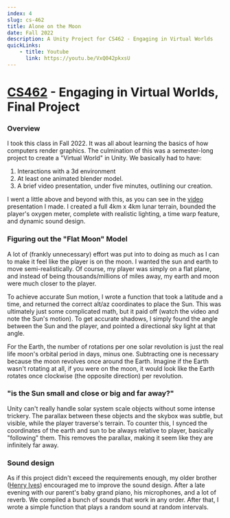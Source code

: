```yaml
---
index: 4
slug: cs-462
title: Alone on the Moon 
date: Fall 2022
description: A Unity Project for CS462 - Engaging in Virtual Worlds
quickLinks:
    - title: Youtube 
      link: https://youtu.be/VxQ042pkxsU
---
```

# [CS462](https://www.cs.colostate.edu/~cs462/) - Engaging in Virtual Worlds, Final Project

### Overview

I took this class in Fall 2022. It was all about learning the basics of how computers render graphics. The culmination of this was a semester-long project to create a "Virtual World" in Unity. We basically had to have:

1. Interactions with a 3d environment
2. At least one animated blender model.
3. A brief video presentation, under five minutes, outlining our creation.

I went a little above and beyond with this, as you can see in the [video](https://youtu.be/VxQ042pkxsU) presentation I made. I created a full 4km x 4km lunar terrain, bounded the player's oxygen meter, complete with realistic lighting, a time warp feature, and dynamic sound design.

### Figuring out the "Flat Moon" Model

A lot of (frankly unnecessary) effort was put into to doing as much as I can to make it feel like the player is on the moon. I wanted the sun and earth to move semi-realistically. Of course, my player was simply on a flat plane, and instead of being thousands/millions of miles away, my earth and moon were much closer to the player.

To achieve accurate Sun motion, I wrote a function that took a latitude and a time, and returned the correct alt/az coordinates to place the Sun. This was ultimately just some complicated math, but it paid off (watch the video and note the Sun's motion). To get accurate shadows, I simply found the angle between the Sun and the player, and pointed a directional sky light at that angle.

For the Earth, the number of rotations per one solar revolution is just the real life moon's orbital period in days, minus one. Subtracting one is necessary because the moon revolves once around the Earth. Imagine if the Earth wasn't rotating at all, if you were on the moon, it would look like the Earth rotates once clockwise (the opposite direction) per revolution.

### "is the Sun small and close or big and far away?"

Unity can't really handle solar system scale objects without some intense trickery. The parallax between these objects and the skybox was subtle, but visible, while the player traverse's terrain. To counter this, I synced the coordinates of the earth and sun to be always relative to player, basically "following" them. This removes the parallax, making it seem like they are infinitely far away.

### Sound design

As if this project didn't exceed the requirements enough, my older brother ([Henry Ives](https://henryives.com)) encouraged me to improve the sound design. After a late evening with our parent's baby grand piano, his microphones, and a lot of reverb. We compiled a bunch of sounds that work in any order. After that, I wrote a simple function that plays a random sound at random intervals. 
